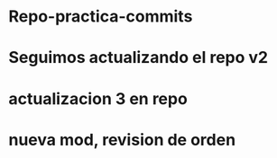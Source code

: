 # Repo-practica-commits
# Seguimos actualizando el repo v2
# actualizacion 3 en repo
# nueva mod, revision de orden

